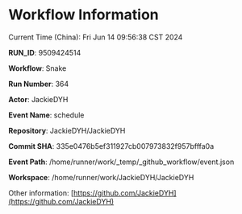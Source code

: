 # Workflow Information

Current Time (China): Fri Jun 14 09:56:38 CST 2024  

**RUN_ID**: 9509424514  

**Workflow**: Snake  

**Run Number**: 364  

**Actor**: JackieDYH  

**Event Name**: schedule  

**Repository**: JackieDYH/JackieDYH  

**Commit SHA**: 335e0476b5ef311927cb007973832f957bfffa0a  

**Event Path**: /home/runner/work/_temp/_github_workflow/event.json  

**Workspace**: /home/runner/work/JackieDYH/JackieDYH  

Other information: [https://github.com/JackieDYH](https://github.com/JackieDYH)
